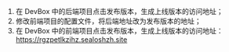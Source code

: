 1. 在 DevBox 中的后端项目点击发布版本，生成上线版本的访问地址；
2. 修改前端项目的配置文件，将后端地址改为发布版本的地址；
3. 在 DevBox 中的前端项目点击发布版本，生成上线版本的访问地址：https://rgzpetlkzihz.sealoshzh.site
